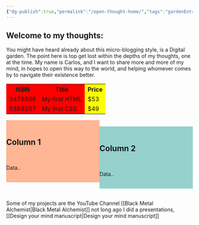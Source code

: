 ```yaml
---
{"dg-publish":true,"permalink":"/open-thought-home/","tags":"gardenEntry"}
---
```



## Welcome to my thoughts:

You might have heard already about this micro-blogging style, is a Digital garden.
The point here is top get lost within the depths of my thoughts, one at the time.
My name is Carlos, and I want to share more and more of my mind, in hopes to open this way to the world, and helping whomever comes by to navigate their existence better.
<table>
  <colgroup>
    <col span="2" style="background-color:red">
    <col style="background-color:yellow">
  </colgroup>
  <tr>
    <th>ISBN</th>
    <th>Title</th>
    <th>Price</th>
  </tr>
  <tr>
    <td>3476896</td>
    <td>My first HTML</td>
    <td>$53</td>
  </tr>
  <tr>
    <td>5869207</td>
    <td>My first CSS</td>
    <td>$49</td>
  </tr>
</table>


<div class="row">
        <div class="column" style="background-color:#FFB695;float: left;width: 50%;">
            <h2>Column 1</h2>
            <p>Data..</p>
        </div>
        <div class="column" style="background-color:#96D1CD;float: left;width: 50%;">
            <h2>Column 2</h2>
            <p>Data..</p>
        </div>
    </div>
    

Some of my projects are the YouTube Channel [[Black Metal Alchemist\|Black Metal Alchemist]]
not long ago I did a presentations, [[Design your mind manuscript\|Design your mind manuscript]]